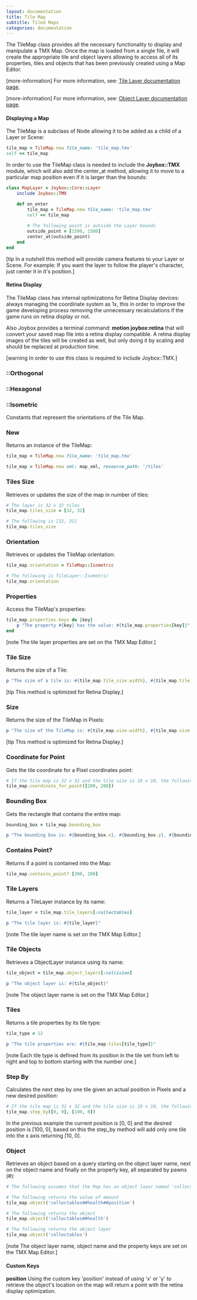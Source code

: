```yaml
---
layout: documentation
title: Tile Map
subtitle: Tiled Maps
categories: documentation
---
```


The TileMap class provides all the necessary functionality to display and manipulate a TMX Map. Once the map is loaded from a single file, it will create the appropriate tile and object layers allowing to access all of its properties, tiles and objects that has been previously created using a Map Editor.

[more-information] For more information, see: [Tile Layer documentation page](../tile-layer).

[more-information] For more information, see: [Object Layer documentation page](../object-layer).

#### Displaying a Map
The TileMap is a subclass of Node allowing it to be added as a child of a Layer or Scene:

```ruby
tile_map = TileMap.new file_name: 'tile_map.tmx'
self << tile_map
```

In order to use the TileMap class is needed to include the **Joybox::TMX** module, which will also add the center_at method, allowing it to move to a particular map position even if it is larger than the bounds:

```ruby
class MapLayer < Joybox::Core::Layer
	include Joybox::TMX

	def on_enter
		tile_map = TileMap.new file_name: 'tile_map.tmx'
		self << tile_map
		
		# The following point is outside the Layer bounds
		outside_point = [1500, 1500]
		center_at(outside_point)
	end 
end
```

[tip In a nutshell this method will provide camera features to your Layer or Scene. For example: If you want the layer to follow the player's character, just center it in it's position.]

#### Retina Display
The TileMap class has internal optimizations for Retina Display devices: always managing the coordinate system as 1x, this in order to improve the game developing process removing the unnecessary recalculations if the game runs on retina display or not.

Also Joybox provides a terminal command: **motion joybox:retina** that will convert your saved map file into a retina display compatible. A retina display images of the tiles will be created as well, but only doing it by scaling and should be replaced at production time.

[warning In order to use this class is required to include Joybox::TMX.]

### ::Orthogonal
### ::Hexagonal
### ::Isometric
Constants that represent the orientations of the Tile Map.

### New
Returns an instance of the TileMap:

```ruby
tile_map = TileMap.new file_name: 'tile_map.tmx'

tile_map = TileMap.new xml: map_xml, resource_path: '/tiles'
```

### Tiles Size
Retrieves or updates the size of the map in number of tiles:

```ruby
# The layer is 32 x 32 tiles
tile_map.tiles_size = [32, 32]

# The following is [32, 32]
tile_map.tiles_size
``` 

### Orientation
Retrieves or updates the TileMap orientation:

```ruby
tile_map.orientation = TileMap::Isometric

# The following is TileLayer::Isometric
tile_map.orientation
```

### Properties
Access the TileMap's properties:

```ruby
tile_map.properties.keys do |key|
	p "The property #{key} has the value: #{tile_map.properties[key]}"
end
```

[note The tile layer properties are set on the TMX Map Editor.]

### Tile Size
Returns the size of a Tile:

```ruby
p "The size of a tile is: #{tile_map.tile_size.width}, #{tile_map.tile_size.height}"
```

[tip This method is optimized for Retina Display.]

### Size
Returns the size of the TileMap in Pixels:

```ruby
p "The size of the TileMap is: #{tile_map.size.width}, #{tile_map.size.height}"
```

[tip This method is optimized for Retina Display.]

### Coordinate for Point
Gets the tile coordinate for a Pixel coordinates point:

```ruby
# If the tile map is 32 x 32 and the tile size is 10 x 10, the following is 20 x 20
tile_map.coordinate_for_point([200, 200])
```

### Bounding Box
Gets the rectangle that contains the entire map:

```ruby
bounding_box = tile_map.bounding_box

p "The bounding box is: #{bounding_box.x}, #{bounding_box.y}, #{bounding_box.width}, #{bounding_box.height}"
```

### Contains Point?
Returns if a point is contained into the Map:

```ruby
tile_map.contains_point? [200, 200]
```

### Tile Layers
Returns a TileLayer instance by its name:

```ruby
tile_layer = tile_map.tile_layers[:collectables]

p "The tile layer is: #{tile_layer}"
```

[note The tile layer name is set on the TMX Map Editor.]

### Tile Objects
Retrieves a ObjectLayer instance using its name:

```ruby
tile_object = tile_map.object_layers[:collision]

p "The object layer is: #{tile_object}"
```

[note The object layer name is set on the TMX Map Editor.]

### Tiles
Returns a tile properties by its tile type:

```ruby
tile_type = 12

p "The tile properties are: #{tile_map.tiles[tile_type]}"
```

[note Each tile type is defined from its position in the tile set from left to right and top to bottom starting with the number one.]

### Step By
Calculates the next step by one tile given an actual position in Pixels and a new desired position:

```ruby
# If the tile map is 32 x 32 and the tile size is 10 x 10, the following is [10, 0]
tile_map.step_by([0, 0], [100, 0])
```

In the previous example the current position is [0, 0] and the desired position is [100, 0], based on this the step_by method will add only one tile into the x axis returning [10, 0].

### Object
Retrieves an object based on a query starting on the object layer name, next on the object name and finally on the property key, all separated by pawns (#):

```ruby
# The following assumes that the Map has an object layer named 'collectables', also that the layer contains an object named 'health' with a property with the key 'amount'

# The following returns the value of amount
tile_map.object('collectables##health##position')

# The following returns the object
tile_map.object('collectables##health')

# The following returns the object layer
tile_map.object('collectables')
```

[note The object layer name, object name and the property keys are set on the TMX Map Editor.]

#### Custom Keys
**position**
Using the custom key 'position' instead of using 'x' or 'y' to retrieve the object's location on the map will return a point with the retina display optimization.
